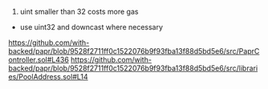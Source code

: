 1. uint smaller than 32 costs more gas

- use uint32 and downcast where necessary

https://github.com/with-backed/papr/blob/9528f2711ff0c1522076b9f93fba13f88d5bd5e6/src/PaprController.sol#L436
https://github.com/with-backed/papr/blob/9528f2711ff0c1522076b9f93fba13f88d5bd5e6/src/libraries/PoolAddress.sol#L14

